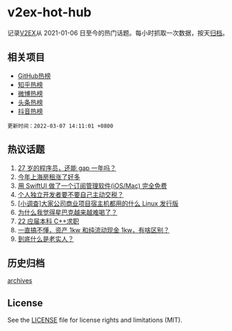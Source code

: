 # v2ex-hot-hub

 记录[V2EX](https://www.v2ex.com/)从 2021-01-06 日至今的热门话题。每小时抓取一次数据，按天[归档](archives)。
 
 ## 相关项目

- [GitHub热榜](https://github.com/lonnyzhang423/github-hot-hub)
- [知乎热榜](https://github.com/lonnyzhang423/zhihu-hot-hub)
- [微博热榜](https://github.com/lonnyzhang423/weibo-hot-hub)
- [头条热榜](https://github.com/lonnyzhang423/toutiao-hot-hub)
- [抖音热榜](https://github.com/lonnyzhang423/douyin-hot-hub)


 `更新时间：2022-03-07 14:11:01 +0800`

## 热议话题

1. [27 岁的程序员，还能 gap 一年吗？](https://www.v2ex.com/t/838481)
1. [今年上海房租涨了好多](https://www.v2ex.com/t/838403)
1. [用 SwiftUI 做了一个订阅管理软件(iOS/Mac) 完全免费](https://www.v2ex.com/t/838470)
1. [个人独立开发者要不要自己主动交税？](https://www.v2ex.com/t/838496)
1. [[小调查]大家公司商业项目宿主机都用的什么 Linux 发行版](https://www.v2ex.com/t/838434)
1. [为什么我觉得星巴克越来越难喝了？](https://www.v2ex.com/t/838367)
1. [22 应届本科 C++求职](https://www.v2ex.com/t/838409)
1. [一直搞不懂，资产 1kw 和纯流动现金 1kw，有啥区别？](https://www.v2ex.com/t/838513)
1. [到底什么是老实人？](https://www.v2ex.com/t/838448)

## 历史归档

[archives](archives)

## License

See the [LICENSE](LICENSE) file for license rights and limitations (MIT).
